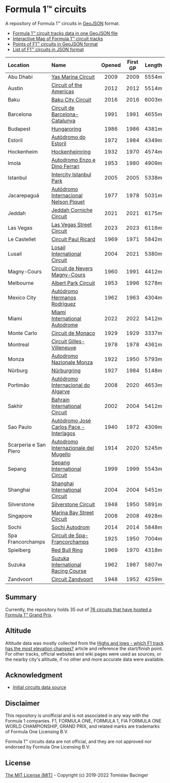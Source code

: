 # Formula 1™ circuits

A repository of Formula 1™ circuits in [GeoJSON](http://geojson.org/) format.

* [Formula 1™ circuit tracks data in one GeoJSON file](f1-circuits.geojson)
* [Interactive Map of Formula 1™ circuit tracks](https://svemir.co/f1/)
* [Points of F1™ circuits in GeoJSON format](f1-locations.geojson)
* [List of F1™ circuits in JSON format](f1-locations.json)

| Location | Name | Opened | First GP | Length |
|:---|:---|:---:|:---:|---:|
| Abu Dhabi | [Yas Marina Circuit](circuits/ae-2009.geojson) | 2009 | 2009 | 5554m |
| Austin | [Circuit of the Americas](circuits/us-2012.geojson) | 2012 | 2012 | 5514m |
| Baku | [Baku City Circuit](circuits/az-2016.geojson) | 2016 | 2016 | 6003m |
| Barcelona | [Circuit de Barcelona-Catalunya](circuits/es-1991.geojson) | 1991 | 1991 | 4655m |
| Budapest | [Hungaroring](circuits/hu-1986.geojson) | 1986 | 1986 | 4381m |
| Estoril | [Autódromo do Estoril](circuits/pt-1972.geojson) | 1972 | 1984 | 4349m |
| Hockenheim | [Hockenheimring](circuits/de-1932.geojson) | 1932 | 1970 | 4574m |
| Imola | [Autodromo Enzo e Dino Ferrari](circuits/it-1953.geojson) | 1953 | 1980 | 4909m |
| Istanbul | [Intercity Istanbul Park](circuits/tr-2005.geojson) | 2005 | 2005 | 5338m |
| Jacarepaguá | [Autódromo Internacional Nelson Piquet](circuits/br-1977.geojson) | 1977 | 1978 | 5031m |
| Jeddah | [Jeddah Corniche Circuit](circuits/sa-2021.geojson) | 2021 | 2021 | 6175m |
| Las Vegas | [Las Vegas Street Circuit](circuits/us-2023.geojson) | 2023 | 2023 |  6116m |
| Le Castellet | [Circuit Paul Ricard](circuits/fr-1969.geojson) | 1969 | 1971 | 5842m |
| Lusail | [Losail International Circuit](circuits/qa-2004.geojson) | 2004 | 2021 | 5380m |
| Magny-Cours | [Circuit de Nevers Magny-Cours](circuits/fr-1960.geojson) | 1960 | 1991 | 4412m |
| Melbourne | [Albert Park Circuit](circuits/au-1953.geojson) | 1953 | 1996 | 5278m |
| Mexico City | [Autódromo Hermanos Rodríguez](circuits/mx-1962.geojson) | 1962 | 1963 | 4304m |
| Miami | [Miami International Autodrome](circuits/us-2022.geojson) | 2022 | 2022 | 5412m |
| Monte Carlo | [Circuit de Monaco](circuits/mc-1929.geojson) | 1929 | 1929 | 3337m |
| Montreal | [Circuit Gilles-Villeneuve](circuits/ca-1978.geojson) | 1978 | 1978 | 4361m |
| Monza | [Autodromo Nazionale Monza](circuits/it-1922.geojson) | 1922 | 1950 | 5793m |
| Nürburg | [Nürburgring](circuits/de-1927.geojson) | 1927 | 1984 | 5148m |
| Portimão | [Autódromo Internacional do Algarve](circuits/pt-2008.geojson) | 2008 | 2020 | 4653m |
| Sakhir | [Bahrain International Circuit](circuits/bh-2002.geojson) | 2002 | 2004 | 5412m |
| Sao Paulo | [Autódromo José Carlos Pace - Interlagos](circuits/br-1940.geojson) | 1940 | 1972 | 4309m |
| Scarperia e San Piero | [Autodromo Internazionale del Mugello](circuits/it-1914.geojson) | 1914 | 2020 | 5245m |
| Sepang | [Sepang International Circuit](circuits/my-1999.geojson) | 1999 | 1999 | 5543m |
| Shanghai | [Shanghai International Circuit](circuits/cn-2004.geojson) | 2004 | 2004 | 5451m |
| Silverstone | [Silverstone Circuit](circuits/gb-1948.geojson) | 1948 | 1950 | 5891m |
| Singapore | [Marina Bay Street Circuit](circuits/sg-2008.geojson) | 2008 | 2008 | 4928m |
| Sochi | [Sochi Autodrom](circuits/ru-2014.geojson) | 2014 | 2014 | 5848m |
| Spa Francorchamps | [Circuit de Spa-Francorchamps](circuits/be-1925.geojson) | 1925 | 1950 | 7004m |
| Spielberg | [Red Bull Ring](circuits/at-1969.geojson) | 1969 | 1970 | 4318m |
| Suzuka | [Suzuka International Racing Course](circuits/jp-1962.geojson) | 1962 | 1987 | 5807m |
| Zandvoort | [Circuit Zandvoort](circuits/nl-1948.geojson) | 1948 | 1952 | 4259m |

## Summary

Currently, the repository holds 35 out of [76 circuits that have hosted a Formula 1™ Grand Prix](https://en.wikipedia.org/wiki/List_of_Formula_One_circuits).

## Altitude

Altitude data was mostly collected from the [Highs and lows - which F1 track has the most elevation changes?](https://www.formula1.com/en/latest/features/2016/10/highs-and-lows---which-f1-track-has-the-most-elevation-changes-.html) article and reference the start/finish point. For other tracks, official websites and wiki pages were used as sources, or the nearby city's altitude, if no other and more accurate data were available.

## Acknowledgment

* [Initial circuits data source](https://www.google.com/maps/d/u/0/viewer?mid=1nv6ugq4H67CSzKUauW92-pPstYw&ll=-37.84579005412956%2C144.96881158570557&z=16)

## Disclaimer

This repository is unofficial and is not associated in any way with the Formula 1 companies. F1, FORMULA ONE, FORMULA 1, FIA FORMULA ONE WORLD CHAMPIONSHIP, GRAND PRIX, and related marks are trademarks of Formula One Licensing B.V. 

Formula 1™ circuits data are not official, and they are not approved nor endorsed by Formula One Licensing B.V.

## License

[The MIT License (MIT)](LICENSE.md) - Copyright (c) 2019-2022 Tomislav Bacinger